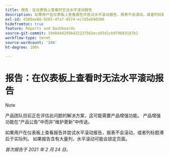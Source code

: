 ```yaml
---
title: 报告：在仪表板上查看时无法水平滚动报告
description: 如果用户在仪表板上查看报告并尝试水平滚动报告，报表不会滚动，或者列标题滞后于实际列。 如果报告含有大量列，水平滚动可能会锁定页面。
exl-id: d308ee88-9265-4fa7-8574-ec7d5eb9d306
hidefromtoc: true
feature: Reports and Dashboards
source-git-commit: 1940d4d2956d22237563eca55d1cb979603187b1
workflow-type: tm+mt
source-wordcount: '144'
ht-degree: 100%

---
```


# 报告：在仪表板上查看时无法水平滚动报告

>[!NOTE]
>
>产品团队目前正在评估此问题的解决方案，这可能需要产品增强功能。 产品增强功能在“产品公告”中而非“维护更新”中传送。

如果用户在仪表板上查看报告并尝试水平滚动报告，报表不会滚动，或者列标题滞后于实际列。 如果报告含有大量列，水平滚动可能会锁定页面。

_首次报告于 2021 年 2 月 24 日。_

<!--CHECK ME - NO VIEWS APRIL-JUNE 2025-->

